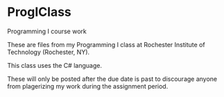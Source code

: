 # ProgIClass
Programming I course work

These are files from my Programming I class at Rochester Institute of Technology (Rochester, NY).

This class uses the C# language. 

These will only be posted after the due date is past to discourage anyone from plagerizing my work during the assignment period.
